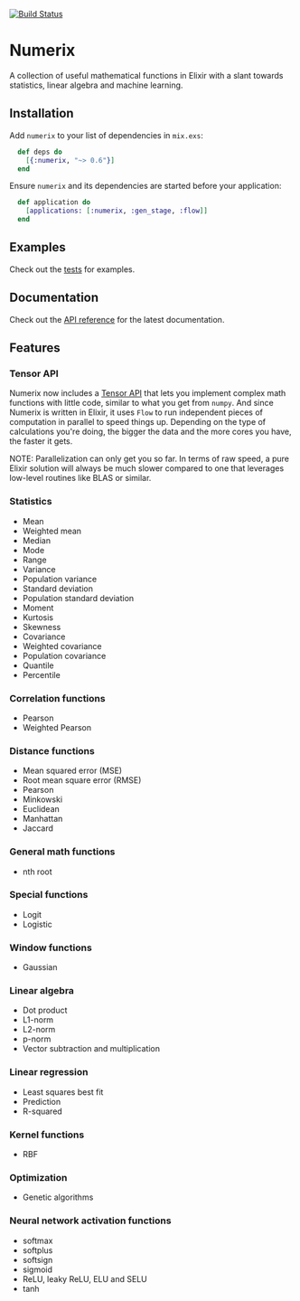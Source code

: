[![Build Status](https://travis-ci.org/safwank/Numerix.svg?branch=master)](https://travis-ci.org/safwank/Numerix)

# Numerix

A collection of useful mathematical functions in Elixir with a slant towards statistics, linear algebra and machine learning.

## Installation

Add `numerix` to your list of dependencies in `mix.exs`:

```elixir
  def deps do
    [{:numerix, "~> 0.6"}]
  end
```

Ensure `numerix` and its dependencies are started before your application:

```elixir
  def application do
    [applications: [:numerix, :gen_stage, :flow]]
  end
```

## Examples

Check out the [tests](https://github.com/safwank/Numerix/tree/master/test) for examples.

## Documentation

Check out the [API reference](https://hexdocs.pm/numerix/api-reference.html) for the latest documentation.

## Features

### Tensor API

Numerix now includes a [Tensor API](https://hexdocs.pm/numerix/Numerix.Tensor.html) that lets you implement complex math functions with little code, similar to what you get from `numpy`. And since Numerix is written in Elixir, it uses `Flow` to run independent pieces of computation in parallel to speed things up. Depending on the type of calculations you're doing, the bigger the data and the more cores you have, the faster it gets.

NOTE: Parallelization can only get you so far. In terms of raw speed, a pure Elixir solution will always be much slower compared to one that leverages low-level routines like BLAS or similar.

### Statistics

* Mean
* Weighted mean
* Median
* Mode
* Range
* Variance
* Population variance
* Standard deviation
* Population standard deviation
* Moment
* Kurtosis
* Skewness
* Covariance
* Weighted covariance
* Population covariance
* Quantile
* Percentile

### Correlation functions

* Pearson
* Weighted Pearson

### Distance functions

* Mean squared error (MSE)
* Root mean square error (RMSE)
* Pearson
* Minkowski
* Euclidean
* Manhattan
* Jaccard

### General math functions

* nth root

### Special functions

* Logit
* Logistic

### Window functions

* Gaussian

### Linear algebra

* Dot product
* L1-norm
* L2-norm
* p-norm
* Vector subtraction and multiplication

### Linear regression

* Least squares best fit
* Prediction
* R-squared

### Kernel functions

* RBF

### Optimization

* Genetic algorithms

### Neural network activation functions

* softmax
* softplus
* softsign
* sigmoid
* ReLU, leaky ReLU, ELU and SELU
* tanh